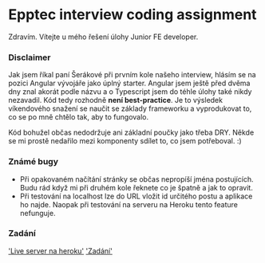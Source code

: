 # Epptec interview coding assignment
Zdravím. 
Vítejte u mého řešení úlohy Junior FE developer.

### Disclaimer
Jak jsem říkal paní Šerákové při prvním kole našeho interview, hlásím se na pozici Angular vývojáře jako úplný starter. Angular jsem ještě před dvěma dny znal akorát podle názvu a o Typescript jsem do téhle úlohy také nikdy nezavadil. Kód tedy rozhodně **není best-practice**. Je to výsledek víkendového snažení se naučit se základy frameworku a vyprodukovat to, co se po mně chtělo tak, aby to fungovalo. 

Kód bohužel občas nedodržuje ani základní poučky jako třeba DRY. Někde se mi prostě nedařilo mezi komponenty sdílet to, co jsem potřeboval. :)

### Známé bugy
- Při opakovaném načítání stránky se občas nepropíší jména postujících. Budu rád když mi při druhém kole řeknete co je špatně a jak to opravit.
- Při testování na localhost lze do URL vložit id určitého postu a aplikace ho najde. Naopak při testování na serveru na Heroku tento feature nefunguje.

### Zadání
['Live server na heroku']('https://epptec-angular.herokuapp.com/')
['Zadání'](./Uloha_zadani.pdf)